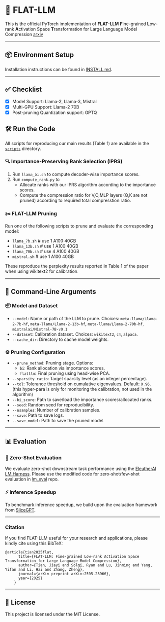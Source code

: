# 🚀 FLAT-LLM

This is the official PyTorch implementation of **FLAT-LLM** **F**ine-grained **L**ow-rank **A**ctivation Space **T**ransformation for Large Language Model Compression [arxiv](https://arxiv.org/pdf/2505.23966)

---

## 📦 Environment Setup

Installation instructions can be found in [INSTALL.md](INSTALL.md).

---
## ✅ Checklist
- [x] Model Support: Llama-2, Llama-3, Mistral
- [x] Multi-GPU Support: Llama-2 70B
- [x] Post-pruning Quantization support: GPTQ
      
## 🛠️ Run the Code

All scripts for reproducing our main results (Table 1) are available in the [`scripts`](scripts) directory.

### 🔍 Importance-Preserving Rank Selection (IPRS)

1. Run `llama_bi.sh` to compute decoder-wise importance scores.
2. Run `compute_rank.py` to 
    - Allocate ranks with our IPRS algorithm according to the importance scores.
    - Compute the compression ratio for V,O,MLP layers (Q,K are not pruned) according to required total compresstion ratio.

### ✂️ FLAT-LLM Pruning

Run one of the following scripts to prune and evaluate the corresponding model:
- `llama_7b.sh` # use 1 A100 40GB
- `llama_13b.sh` # use 1 A100 40GB
- `llama_70b.sh` # use 4 A100 40GB
- `mistral.sh` # use 1 A100 40GB

These reproduce the perplexity results reported in Table 1 of the paper when using wikitext2 for calibration.

---

## 🔧 Command-Line Arguments

### 📦 Model and Dataset
- `--model`: Name or path of the LLM to prune. Choices: `meta-llama/Llama-2-7b-hf`, `meta-llama/Llama-2-13b-hf`, `meta-llama/Llama-2-70b-hf`, `mistralai/Mistral-7B-v0.1`
- `--dataset`: Calibration dataset. Choices: `wikitext2`, `c4`, `alpaca`.
- `--cache_dir`: Directory to cache model weights.

### ⚙️ Pruning Configuration
- `--prune_method`: Pruning stage. Options:
  - `bi`: Rank allocation via importance scores.
  - `flatllm`: Final pruning using head-wise PCA.
- `--sparsity_ratio`: Target sparsity level (as an integer percentage).
- `--tol`: Tolerance threshold on cumulative eigenvalues. Default: `0.96`. (this hyper-para is only for monitoring the calibration, not used in the algorithm)
- `--bi_score`: Path to save/load the importance scores/allocated ranks.
- `--seed`: Random seed for reproducibility.
- `--nsamples`: Number of calibration samples.
- `--save`: Path to save logs.
- `--save_model`: Path to save the pruned model.

---

## 📊 Evaluation

### 🧠 Zero-Shot Evaluation

We evaluate zero-shot downstream task performance using the [EleutherAI LM Harness](https://github.com/EleutherAI/lm-evaluation-harness). Please use the modified code for zero-shot/few-shot evaluation in [lm_eval](https://github.com/TTTTTTris/lm_eval) repo.

### ⚡ Inference Speedup

To benchmark inference speedup, we build upon the evaluation framework from [SliceGPT](https://github.com/microsoft/TransformerCompression).

---

### Citation
If you find FLAT-LLM useful for your research and applications, please kindly cite using this BibTeX:

    @article{tian2025flat,
          title={FLAT-LLM: Fine-grained Low-rank Activation Space Transformation for Large Language Model Compression},
          author={Tian, Jiayi and Solgi, Ryan and Lu, Jinming and Yang, Yifan and Li, Hai and Zhang, Zheng},
          journal={arXiv preprint arXiv:2505.23966},
          year={2025}
        }
        
---

## 📄 License

This project is licensed under the MIT License. 
